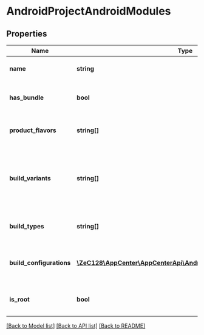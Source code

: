 # AndroidProjectAndroidModules

## Properties
Name | Type | Description | Notes
------------ | ------------- | ------------- | -------------
**name** | **string** | Name of the Android module | 
**has_bundle** | **bool** | Module contains bundle settings | [optional] 
**product_flavors** | **string[]** | The product flavors of the Android module | [optional] 
**build_variants** | **string[]** | The detected build variants of the Android module (matrix of product flavor + build type (debug|release)) | [optional] 
**build_types** | **string[]** | The detected build types of the Android module | [optional] 
**build_configurations** | [**\ZeC128\AppCenter\AppCenterApi\AndroidProjectBuildConfigurations[]**](AndroidProjectBuildConfigurations.md) | The detected build configurations of the Android module | [optional] 
**is_root** | **bool** | Whether the module is at the root level of the project | [optional] 

[[Back to Model list]](../README.md#documentation-for-models) [[Back to API list]](../README.md#documentation-for-api-endpoints) [[Back to README]](../README.md)


